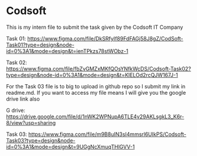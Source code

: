 # Codsoft
This is my intern file to submit the task given by the Codsoft IT Company

Task 01: https://www.figma.com/file/DkSRfyIf89FdFAGj58J8gZ/CodSoft-Task01?type=design&node-id=0%3A1&mode=design&t=ienTPkzs78stWObz-1

Task 02: https://www.figma.com/file/fbZvGMZxMKfQOsYNfkWcDS/Codsoft-Task02?type=design&node-id=0%3A1&mode=design&t=KIELOd2rcQJW167J-1

For the Task 03 file is to big to upload in github repo so I submit my link in readme.md. If you want to access my file means I will give you the google drive link also 

G drive: https://drive.google.com/file/d/1nWK2WPNupA6TLE4v29AKLsgkL3_K6r-8/view?usp=sharing

Task 03: https://www.figma.com/file/m9B8uIN3sI4mmsrl6UIkPS/Codsoft-Task03?type=design&node-id=0%3A1&mode=design&t=9UGgNcXmuqTHlGVV-1
